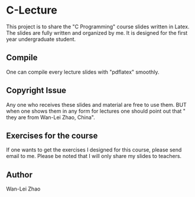 # C-Lecture
This project is to share the "C Programming" course slides written in Latex. The slides are fully written and organized by me. It is designed for the first year undergraduate student. 

## Compile
One can compile every lecture slides with "pdflatex" smoothly.

## Copyright Issue
Any one who receives these slides and material are free to use them. BUT when one shows them in any form for lectures one should point out that "<bf> they are from Wan-Lei Zhao, China</bf>".

## Exercises for the course
If one wants to get the exercises I designed for this course, please send email to me. Please be noted that I will only share my slides to teachers.

## Author
Wan-Lei Zhao
